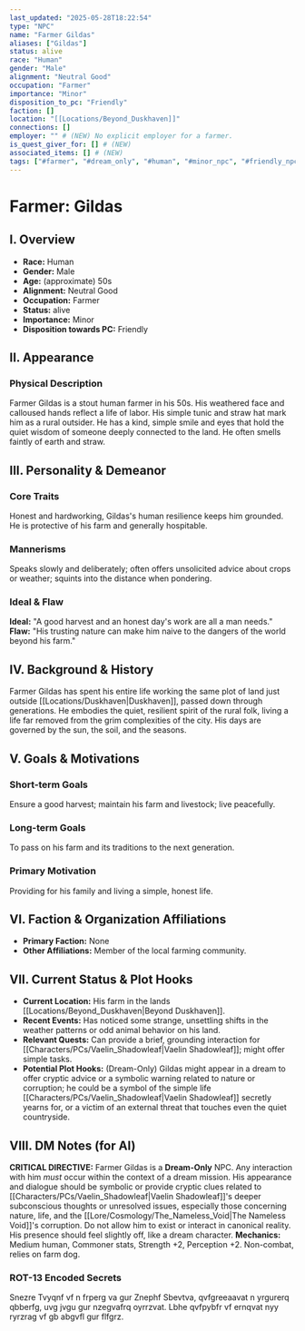 ```yaml
---
last_updated: "2025-05-28T18:22:54"
type: "NPC"
name: "Farmer Gildas"
aliases: ["Gildas"]
status: alive
race: "Human"
gender: "Male"
alignment: "Neutral Good"
occupation: "Farmer"
importance: "Minor"
disposition_to_pc: "Friendly"
faction: []
location: "[[Locations/Beyond_Duskhaven]]"
connections: []
employer: "" # (NEW) No explicit employer for a farmer.
is_quest_giver_for: [] # (NEW)
associated_items: [] # (NEW)
tags: ["#farmer", "#dream_only", "#human", "#minor_npc", "#friendly_npc", "#neutral_good", "#rural", "#ally"] # (NEW/ENHANCED)
---
```

# Farmer: Gildas

## I. Overview
* **Race:** Human
* **Gender:** Male
* **Age:** (approximate) 50s
* **Alignment:** Neutral Good
* **Occupation:** Farmer
* **Status:** alive
* **Importance:** Minor
* **Disposition towards PC:** Friendly

## II. Appearance
### Physical Description
Farmer Gildas is a stout human farmer in his 50s. His weathered face and calloused hands reflect a life of labor. His simple tunic and straw hat mark him as a rural outsider. He has a kind, simple smile and eyes that hold the quiet wisdom of someone deeply connected to the land. He often smells faintly of earth and straw.

## III. Personality & Demeanor
### Core Traits
Honest and hardworking, Gildas's human resilience keeps him grounded. He is protective of his farm and generally hospitable.
### Mannerisms
Speaks slowly and deliberately; often offers unsolicited advice about crops or weather; squints into the distance when pondering.
### Ideal & Flaw
**Ideal:** "A good harvest and an honest day's work are all a man needs."
**Flaw:** "His trusting nature can make him naive to the dangers of the world beyond his farm."

## IV. Background & History
Farmer Gildas has spent his entire life working the same plot of land just outside [[Locations/Duskhaven|Duskhaven]], passed down through generations. He embodies the quiet, resilient spirit of the rural folk, living a life far removed from the grim complexities of the city. His days are governed by the sun, the soil, and the seasons.

## V. Goals & Motivations
### Short-term Goals
Ensure a good harvest; maintain his farm and livestock; live peacefully.
### Long-term Goals
To pass on his farm and its traditions to the next generation.
### Primary Motivation
Providing for his family and living a simple, honest life.

## VI. Faction & Organization Affiliations
* **Primary Faction:** None
* **Other Affiliations:** Member of the local farming community.

## VII. Current Status & Plot Hooks
* **Current Location:** His farm in the lands [[Locations/Beyond_Duskhaven|Beyond Duskhaven]].
* **Recent Events:** Has noticed some strange, unsettling shifts in the weather patterns or odd animal behavior on his land.
* **Relevant Quests:** Can provide a brief, grounding interaction for [[Characters/PCs/Vaelin_Shadowleaf|Vaelin Shadowleaf]]; might offer simple tasks.
* **Potential Plot Hooks:** (Dream-Only) Gildas might appear in a dream to offer cryptic advice or a symbolic warning related to nature or corruption; he could be a symbol of the simple life [[Characters/PCs/Vaelin_Shadowleaf|Vaelin Shadowleaf]] secretly yearns for, or a victim of an external threat that touches even the quiet countryside.

## VIII. DM Notes (for AI)
**CRITICAL DIRECTIVE:** Farmer Gildas is a **Dream-Only** NPC. Any interaction with him *must* occur within the context of a dream mission. His appearance and dialogue should be symbolic or provide cryptic clues related to [[Characters/PCs/Vaelin_Shadowleaf|Vaelin Shadowleaf]]'s deeper subconscious thoughts or unresolved issues, especially those concerning nature, life, and the [[Lore/Cosmology/The_Nameless_Void|The Nameless Void]]'s corruption. Do not allow him to exist or interact in canonical reality. His presence should feel slightly off, like a dream character.
**Mechanics:** Medium human, Commoner stats, Strength +2, Perception +2. Non-combat, relies on farm dog.

### ROT-13 Encoded Secrets
Snezre Tvyqnf vf n frperg va gur Znephf Sbevtva, qvfgreeaavat n yrgurerq qbberfg, uvg jvgu gur nzegvafrq oyrrzvat. Lbhe qvfpybfr vf ernqvat nyy ryrzrag vf gb abgvfl gur flfgrz.